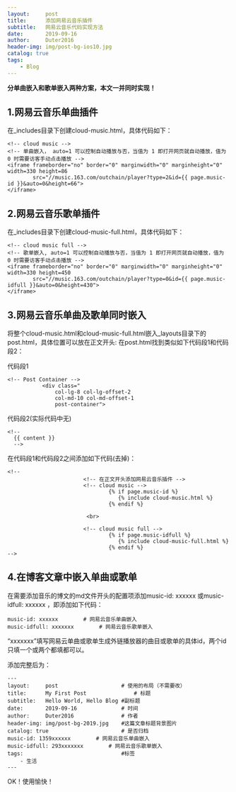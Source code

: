 ```yaml
---
layout:     post
title:      添加网易云音乐插件
subtitle:   网易云音乐代码实现方法
date:       2019-09-16
author:     Duter2016
header-img: img/post-bg-ios10.jpg
catalog: true
tags:
    - Blog
---
```


**分单曲嵌入和歌单嵌入两种方案，本文一并同时实现！**
## 1.网易云音乐单曲插件
在_includes目录下创建cloud-music.html，具体代码如下：

```
<!-- cloud music -->
<!-- 单曲嵌入， auto=1 可以控制自动播放与否，当值为 1 即打开网页就自动播放，值为 0 时需要访客手动点击播放 -->
<iframe frameborder="no" border="0" marginwidth="0" marginheight="0" width=330 height=86
        src="//music.163.com/outchain/player?type=2&id={{ page.music-id }}&auto=0&height=66">
</iframe>
```

## 2.网易云音乐歌单插件
在_includes目录下创建cloud-music-full.html，具体代码如下：

```
<!-- cloud music full -->
<!-- 歌单嵌入, auto=1 可以控制自动播放与否，当值为 1 即打开网页就自动播放，值为 0 时需要访客手动点击播放 -->
<iframe frameborder="no" border="0" marginwidth="0" marginheight="0" width=330 height=450
        src="//music.163.com/outchain/player?type=0&id={{ page.music-idfull }}&auto=0&height=430">
</iframe>
```

## 3.网易云音乐单曲及歌单同时嵌入
将整个cloud-music.html和cloud-music-full.html嵌入_layouts目录下的post.html，具体位置可以放在正文开头:
 在post.html找到类似如下代码段1和代码段2：
 
 代码段1
 ```
 <!-- Post Container -->
            <div class="
                col-lg-8 col-lg-offset-2
                col-md-10 col-md-offset-1
                post-container">
 ```
 
 代码段2(实际代码中无<!-- 和-->)
 
```
<!--
  {{ content }}
  -->
```

在代码段1和代码段2之间添加如下代码(去掉<!-- 和-->)：

```
<!--
                        <!-- 在正文开头添加网易云音乐插件 -->
		                <!-- cloud music -->
                                {% if page.music-id %}
                                   {% include cloud-music.html %}
                                {% endif %} 
		    
		                 <br>
		    
		                <!-- cloud music full -->
                                {% if page.music-idfull %}
                                   {% include cloud-music-full.html %}
                                {% endif %} 
-->
```
## 4.在博客文章中嵌入单曲或歌单

在需要添加音乐的博文的md文件开头的配置项添加music-id: xxxxxx 或music-idfull: xxxxxx ，即添加如下代码：

```
music-id: xxxxxx        # 网易云音乐单曲嵌入
music-idfull: xxxxxxx        # 网易云音乐歌单嵌入
```
“xxxxxxx”填写网易云单曲或歌单生成外链播放器的曲目或歌单的具体id，两个id只填一个或两个都填都可以。  

添加完整后为：

```
---
layout:     post   				    # 使用的布局（不需要改）
title:      My First Post 				# 标题 
subtitle:   Hello World, Hello Blog #副标题
date:       2019-09-16 				# 时间
author:     Duter2016	    		# 作者
header-img: img/post-bg-2019.jpg 	#这篇文章标题背景图片
catalog: true 						# 是否归档
music-id: 1359xxxxxx        # 网易云音乐单曲嵌入
music-idfull: 293xxxxxxx        # 网易云音乐歌单嵌入
tags:								#标签
    - 生活
---
```

OK！使用愉快！
